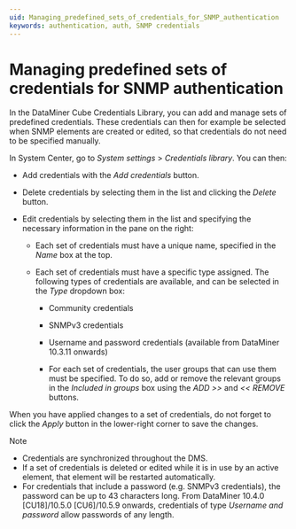 ```yaml
---
uid: Managing_predefined_sets_of_credentials_for_SNMP_authentication
keywords: authentication, auth, SNMP credentials
---
```


# Managing predefined sets of credentials for SNMP authentication

In the DataMiner Cube Credentials Library, you can add and manage sets of predefined credentials. These credentials can then for example be selected when SNMP elements are created or edited, so that credentials do not need to be specified manually.

In System Center, go to *System settings* > *Credentials library*. You can then:

- Add credentials with the *Add credentials* button.

- Delete credentials by selecting them in the list and clicking the *Delete* button.

- Edit credentials by selecting them in the list and specifying the necessary information in the pane on the right:

  - Each set of credentials must have a unique name, specified in the *Name* box at the top.

  - Each set of credentials must have a specific type assigned. The following types of credentials are available, and can be selected in the *Type* dropdown box:

    - Community credentials

    - SNMPv3 credentials

    - Username and password credentials (available from DataMiner 10.3.11 onwards<!-- RN 37416 -->)

    - For each set of credentials, the user groups that can use them must be specified. To do so, add or remove the relevant groups in the *Included in groups* box using the *ADD \>\>* and *\<\< REMOVE* buttons.

When you have applied changes to a set of credentials, do not forget to click the *Apply* button in the lower-right corner to save the changes.

> [!NOTE]
>
> - Credentials are synchronized throughout the DMS.
> - If a set of credentials is deleted or edited while it is in use by an active element, that element will be restarted automatically.
> - For credentials that include a password (e.g. SNMPv3 credentials), the password can be up to 43 characters long. From DataMiner 10.4.0 [CU18]/10.5.0 [CU6]/10.5.9 onwards<!--RN 43422-->, credentials of type *Username and password* allow passwords of any length.
